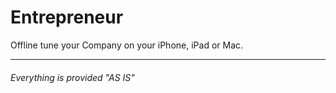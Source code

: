 # Entrepreneur
Offline tune your Company on your iPhone, iPad or Mac.

---
###### Everything is provided "AS IS"
